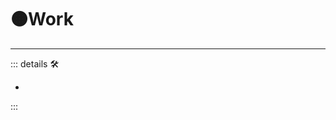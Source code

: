 # 🟠<motor>Work</motor>

---

<!-- =================================================== -->
<!-- =================================================== -->
<!-- =================================================== -->
<!-- =================================================== -->
<!-- =================================================== -->
::: details 🛠

-

:::
